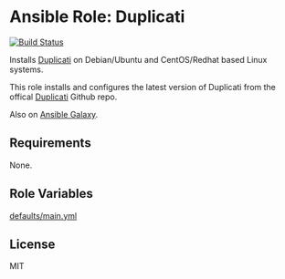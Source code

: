 # Ansible Role: Duplicati

[![Build Status](https://travis-ci.org/hwwilliams/ansible-role-duplicati.svg?branch=master)](https://travis-ci.org/hwwilliams/ansible-role-duplicati)

Installs [Duplicati](https://www.duplicati.com/) on Debian/Ubuntu and CentOS/Redhat based Linux systems.

This role installs and configures the latest version of Duplicati from the offical [Duplicati](https://github.com/duplicati/duplicati) Github repo.

Also on [Ansible Galaxy](https://galaxy.ansible.com/hwwilliams/duplicati).

## Requirements

None.

## Role Variables

[defaults/main.yml](defaults/main.yml)

## License

MIT

